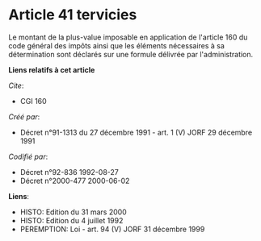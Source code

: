 # Article 41 tervicies

Le montant de la plus-value imposable en application de l'article 160 du code général des impôts ainsi que les éléments
nécessaires à sa détermination sont déclarés sur une formule délivrée par l'administration.

**Liens relatifs à cet article**

_Cite_:

  - CGI 160

_Créé par_:

  - Décret n°91-1313 du 27 décembre 1991 - art. 1 (V) JORF 29 décembre 1991

_Codifié par_:

  - Décret n°92-836 1992-08-27
  - Décret n°2000-477 2000-06-02

**Liens**:

  - HISTO: Edition du 31 mars 2000
  - HISTO: Edition du 4 juillet 1992
  - PEREMPTION: Loi - art. 94 (V) JORF 31 décembre 1999
